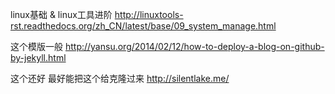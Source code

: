 


linux基础 & linux工具进阶
http://linuxtools-rst.readthedocs.org/zh_CN/latest/base/09_system_manage.html

这个模版一般
http://yansu.org/2014/02/12/how-to-deploy-a-blog-on-github-by-jekyll.html

这个还好 最好能把这个给克隆过来
http://silentlake.me/


